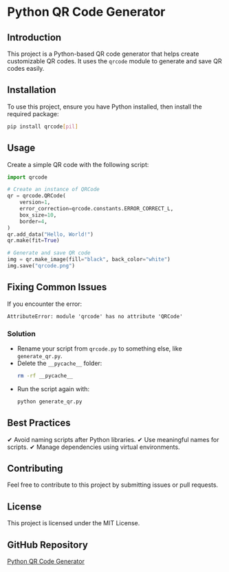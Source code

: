 # Python QR Code Generator

## **Introduction**
This project is a Python-based QR code generator that helps create customizable QR codes. It uses the `qrcode` module to generate and save QR codes easily.

## **Installation**
To use this project, ensure you have Python installed, then install the required package:

```sh
pip install qrcode[pil]
```

## **Usage**
Create a simple QR code with the following script:

```python
import qrcode

# Create an instance of QRCode
qr = qrcode.QRCode(
    version=1,
    error_correction=qrcode.constants.ERROR_CORRECT_L,
    box_size=10,
    border=4,
)
qr.add_data("Hello, World!")
qr.make(fit=True)

# Generate and save QR code
img = qr.make_image(fill="black", back_color="white")
img.save("qrcode.png")
```

## **Fixing Common Issues**
If you encounter the error:

```
AttributeError: module 'qrcode' has no attribute 'QRCode'
```

### **Solution**
- Rename your script from `qrcode.py` to something else, like `generate_qr.py`.
- Delete the `__pycache__` folder:
  ```sh
  rm -rf __pycache__
  ```
- Run the script again with:
  ```sh
  python generate_qr.py
  ```

## **Best Practices**
✔ Avoid naming scripts after Python libraries.
✔ Use meaningful names for scripts.
✔ Manage dependencies using virtual environments.

## **Contributing**
Feel free to contribute to this project by submitting issues or pull requests.

## **License**
This project is licensed under the MIT License.

## **GitHub Repository**
[Python QR Code Generator](https://github.com/arvindverma63/PythonQrCode.git)

